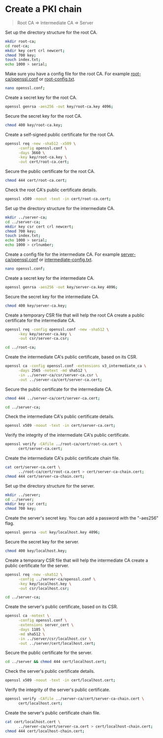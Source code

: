 # Create a PKI chain

> Root CA => Intermediate CA => Server

Set up the directory structure for the root CA.

```sh
mkdir root-ca;
cd root-ca;
mkdir key cert crl newcert;
chmod 700 key;
touch index.txt;
echo 1000 > serial;
```

Make sure you have a config file for the root CA.
For example [root-ca/openssl.conf](pki/root-ca/openssl.conf) or [root-config.txt](https://jamielinux.com/docs/openssl-certificate-authority/_downloads/root-config.txt).

```sh
nano openssl.conf;
```

Create a secret key for the root CA.

```sh
openssl genrsa -aes256 -out key/root-ca.key 4096;
```

Secure the secret key for the root CA.

```sh
chmod 400 key/root-ca.key;
```

Create a self-signed public certificate for the root CA.

```sh
openssl req -new -sha512 -x509 \
      -config openssl.conf \
      -days 3660 \
      -key key/root-ca.key \
      -out cert/root-ca.cert;
```

Secure the public certificate for the root CA.

```sh
chmod 444 cert/root-ca.cert;
```

Check the root CA's public certificate details.

```sh
openssl x509 -noout -text -in cert/root-ca.cert;
```

Set up the directory structure for the intermediate CA.

```sh
mkdir ../server-ca;
cd ../server-ca;
mkdir key csr cert crl newcert;
chmod 700 key;
touch index.txt;
echo 1000 > serial;
echo 1000 > crlnumber;
```

Create a config file for the intermediate CA. For example [server-ca/openssl.conf](pki/server-ca/openssl.conf) or [intermediate-config.txt](https://jamielinux.com/docs/openssl-certificate-authority/_downloads/intermediate-config.txt).

```sh
nano openssl.conf;
```

Create a secret key for the intermediate CA.

```sh
openssl genrsa -aes256 -out key/server-ca.key 4096;
```

Secure the secret key for the intermediate CA.

```sh
chmod 400 key/server-ca.key;
```

Create a temporary CSR file that will help the root CA create a public certificate for the intermediate CA.

```sh
openssl req -config openssl.conf -new -sha512 \
      -key key/server-ca.key \
      -out csr/server-ca.csr;
```

```sh
cd ../root-ca;
```

Create the intermediate CA's public certificate, based on its CSR.

```sh
openssl ca -config openssl.conf -extensions v3_intermediate_ca \
      -days 2565 -notext -md sha512 \
      -in ../server-ca/csr/server-ca.csr \
      -out ../server-ca/cert/server-ca.cert;
```

Secure the public certificate for the intermediate CA.

```sh
chmod 444 ../server-ca/cert/server-ca.cert;
```

```sh
cd ../server-ca;
```

Check the intermediate CA's public certificate details.

```sh
openssl x509 -noout -text -in cert/server-ca.cert;
```

Verify the integrity of the intermediate CA's public certificate.

```sh
openssl verify -CAfile ../root-ca/cert/root-ca.cert \
      cert/server-ca.cert;
```

Create the intermediate CA's public certificate chain file.

```sh
cat cert/server-ca.cert \
      ../root-ca/cert/root-ca.cert > cert/server-ca-chain.cert;
chmod 444 cert/server-ca-chain.cert;
```

Set up the directory structure for the server.

```sh
mkdir ../server;
cd ../server;
mkdir key csr cert;
chmod 700 key;
```

Create the server's secret key. You can add a password with the "-aes256" flag.

```sh
openssl genrsa -out key/localhost.key 4096;
```

Secure the secret key for the server.

```sh
chmod 400 key/localhost.key;
```

Create a temporary CSR file that will help the intermediate CA create a public certificate for the server.

```sh
openssl req -new -sha512 \
      -config ../server-ca/openssl.conf \
      -key key/localhost.key \
      -out csr/localhost.csr;
```

```sh
cd ../server-ca;
```

Create the server's public certificate, based on its CSR.

```sh
openssl ca -notext \
      -config openssl.conf \
      -extensions server_cert \
      -days 1105 \
      -md sha512 \
      -in ../server/csr/localhost.csr \
      -out ../server/cert/localhost.cert;
```

Secure the public certificate for the server.

```sh
cd ../server && chmod 444 cert/localhost.cert;
```

Check the server's public certificate details.

```sh
openssl x509 -noout -text -in cert/localhost.cert;
```

Verify the integrity of the server's public certificate.

```sh
openssl verify -CAfile ../server-ca/cert/server-ca-chain.cert \
      cert/localhost.cert;
```

Create the server's public certificate chain file.

```sh
cat cert/localhost.cert \
      ../server-ca/cert/server-ca.cert > cert/localhost-chain.cert;
chmod 444 cert/localhost-chain.cert;
```
